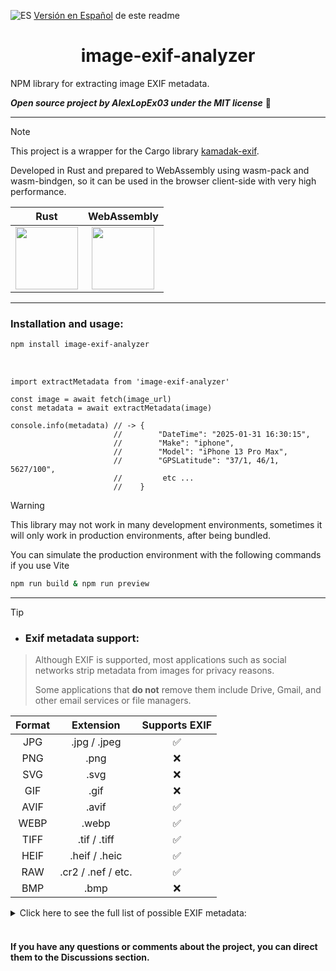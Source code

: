 ![ES](https://flagcdn.com/w20/es.png) [Versión en Español](https://github.com/AlexLopEx03/image-exif-analyzer/blob/main/README.md) de este readme

<div align="center">
  <h1>image-exif-analyzer</h1>
</div>

NPM library for extracting image EXIF metadata.

***Open source project by AlexLopEx03 under the MIT license*** 📜

---

> [!NOTE]
> This project is a wrapper for the Cargo library [kamadak-exif](https://crates.io/crates/kamadak-exif).
>
> Developed in Rust and prepared to WebAssembly using wasm-pack and wasm-bindgen, so it can be used in the browser client-side with very high performance.

<div align="center">
  
| Rust | WebAssembly |
|:----:|:-----------:|
| <img src="https://cdn.simpleicons.org/rust/707070" width="100"/> | <img src="https://upload.wikimedia.org/wikipedia/commons/1/1f/WebAssembly_Logo.svg" width="100"/> |

</div>

---

### Installation and usage:

```Bash
npm install image-exif-analyzer
```

<br>

```Js
import extractMetadata from 'image-exif-analyzer'

const image = await fetch(image_url)
const metadata = await extractMetadata(image)

console.info(metadata) // -> {
                       //        "DateTime": "2025-01-31 16:30:15",
                       //        "Make": "iphone",
                       //        "Model": "iPhone 13 Pro Max",
                       //        "GPSLatitude": "37/1, 46/1, 5627/100",
                       //         etc ...
                       //    }
```

> [!WARNING]
> This library may not work in many development environments, sometimes it will only work in production environments, after being bundled.
>
> You can simulate the production environment with the following commands if you use Vite
>
> ```Bash
> npm run build & npm run preview
> ```

---

> [!TIP]
> 
> - ### Exif metadata support:

> Although EXIF is supported, most applications such as social networks strip metadata from images for privacy reasons.
>
> Some applications that **do not** remove them include Drive, Gmail, and other email services or file managers.

<div align="center">

| Format | Extension | Supports EXIF |
|:------:|:---------:|:-------------:|
| JPG     | .jpg / .jpeg | ✅ |
| PNG     | .png | ❌ |
| SVG     | .svg | ❌ |
| GIF     | .gif | ❌ |
| AVIF    | .avif | ✅ |
| WEBP    | .webp | ✅ |
| TIFF    | .tif / .tiff | ✅ |
| HEIF    | .heif / .heic | ✅ |
| RAW     | .cr2 / .nef / etc. | ✅ |
| BMP     | .bmp | ❌ |

</div>

<details>
  <summary> Click here to see the full list of possible EXIF metadata:</summary>
  <br>
  <div align="center">
    
  | ⚙️ Exif |
  | :---------------------------- |
  | ProcessingSoftware            |
  | NewSubfileType                |
  | SubfileType                   |
  | ImageWidth                    |
  | ImageLength (ImageHeight)     |
  | BitsPerSample                 |
  | Compression                   |
  | PhotometricInterpretation     |
  | Thresholding                  |
  | CellWidth                     |
  | CellLength                    |
  | FillOrder                     |
  | DocumentName                  |
  | ImageDescription              |
  | Make                          |
  | Model                         |
  | StripOffsets                  |
  | Orientation                   |
  | SamplesPerPixel               |
  | RowsPerStrip                  |
  | StripByteCounts               |
  | MinSampleValue                |
  | MaxSampleValue                |
  | XResolution                   |
  | YResolution                   |
  | PlanarConfiguration           |
  | PageName                      |
  | XPosition                     |
  | YPosition                     |
  | GrayResponseUnit              |
  | GrayResponseCurve             |
  | T4Options                     |
  | T6Options                     |
  | ResolutionUnit                |
  | PageNumber                    |
  | TransferFunction              |
  | Software                      |
  | DateTime                      |
  | Artist                        |
  | HostComputer                  |
  | Predictor                     |
  | WhitePoint                    |
  | PrimaryChromaticities         |
  | ColorMap                      |
  | HalftoneHints                 |
  | TileWidth                     |
  | TileLength                    |
  | TileOffsets                   |
  | TileByteCounts                |
  | SubIFDs                       |
  | InkSet                        |
  | InkNames                      |
  | NumberOfInks                  |
  | DotRange                      |
  | TargetPrinter                 |
  | ExtraSamples                  |
  | SampleFormat                  |
  | SMinSampleValue               |
  | SMaxSampleValue               |
  | TransferRange                 |
  | ClipPath                      |
  | XClipPathUnits                |
  | YClipPathUnits                |
  | Indexed                       |
  | JPEGTables                    |
  | OPIProxy                      |
  | JPEGProc                      |
  | JPEGInterchangeFormat         |
  | JPEGInterchangeFormatLength   |
  | JPEGRestartInterval           |
  | JPEGLosslessPredictors        |
  | JPEGPointTransforms           |
  | JPEGQTables                   |
  | JPEGDCTables                  |
  | JPEGACTables                  |
  | YCbCrCoefficients             |
  | YCbCrSubSampling              |
  | YCbCrPositioning              |
  | ReferenceBlackWhite           |
  | XMLPacket                     |
  | Rating                        |
  | RatingPercent                 |
  | VignettingCorrParams          |
  | ChromaticAberrationCorrParams |
  | DistortionCorrParams          |
  | ImageID                       |
  | CFARepeatPatternDim           |
  | CFAPattern                    |
  | BatteryLevel                  |
  | Copyright                     |
  | ExposureTime                  |
  | FNumber                       |
  | IPTCNAA                       |
  | ImageResources                |
  | ExifTag                       |
  | InterColorProfile             |
  | ExposureProgram               |
  | SpectralSensitivity           |
  | GPSTag                        |
  | ISOSpeedRatings               |
  | OECF                          |
  | Interlace                     |
  | TimeZoneOffset                |
  | SelfTimerMode                 |
  | DateTimeOriginal              |
  | CompressedBitsPerPixel        |
  | ShutterSpeedValue             |
  | ApertureValue                 |
  | BrightnessValue               |
  | ExposureBiasValue             |
  | MaxApertureValue              |
  | SubjectDistance               |
  | MeteringMode                  |
  | LightSource                   |
  | Flash                         |
  | FocalLength                   |
  | FlashEnergy                   |
  | SpatialFrequencyResponse      |
  | Noise                         |
  | FocalPlaneXResolution         |
  | FocalPlaneYResolution         |
  | FocalPlaneResolutionUnit      |
  | ImageNumber                   |
  | SecurityClassification        |
  | ImageHistory                  |
  | SubjectLocation               |
  | ExposureIndex                 |
  | TIFFEPStandardID              |
  | SensingMethod                 |
  | XPTitle                       |
  | XPComment                     |
  | XPAuthor                      |
  | XPKeywords                    |
  | XPSubject                     |
  | PrintImageMatching            |
  | DNGVersion                    |
  | DNGBackwardVersion            |
  | UniqueCameraModel             |
  | LocalizedCameraModel          |
  | CFAPlaneColor                 |
  | CFALayout                     |
  | LinearizationTable            |
  | BlackLevelRepeatDim           |
  | BlackLevel                    |
  | BlackLevelDeltaH              |
  | BlackLevelDeltaV              |
  | WhiteLevel                    |
  | DefaultScale                  |
  | DefaultCropOrigin             |
  | DefaultCropSize               |
  | ColorMatrix1                  |
  | ColorMatrix2                  |
  | CameraCalibration1            |
  | CameraCalibration2            |
  | ReductionMatrix1              |
  | ReductionMatrix2              |
  | AnalogBalance                 |
  | AsShotNeutral                 |
  | AsShotWhiteXY                 |
  | BaselineExposure              |
  | BaselineNoise                 |
  | BaselineSharpness             |
  | BayerGreenSplit               |
  | LinearResponseLimit           |
  | CameraSerialNumber            |
  | LensInfo                      |
  | ChromaBlurRadius              |
  | AntiAliasStrength             |
  | ShadowScale                   |
  | DNGPrivateData                |
  | MakerNoteSafety               |
  | CalibrationIlluminant1        |
  | CalibrationIlluminant2        |
  | BestQualityScale              |
  | RawDataUniqueID               |
  | OriginalRawFileName           |
  | OriginalRawFileData           |
  | ActiveArea                    |
  | MaskedAreas                   |
  | AsShotICCProfile              |
  | AsShotPreProfileMatrix        |
  | CurrentICCProfile             |
  | CurrentPreProfileMatrix       |
  | ColorimetricReference         |
  | ExifVersion                   |
  | DateTimeOriginal              |
  | DateTimeDigitized             |
  | OffsetTime                    |
  | OffsetTimeOriginal            |
  | OffsetTimeDigitized           |
  | ComponentsConfiguration       |
  | MakerNote                     |
  | UserComment                   |
  | SubSecTime                    |
  | SubSecTimeOriginal            |
  | SubSecTimeDigitized           |
  | Temperature                   |
  | Humidity                      |
  | Pressure                      |
  | WaterDepth                    |
  | Acceleration                  |
  | CameraElevationAngle          |
  | FlashpixVersion               |
  | ColorSpace                    |
  | PixelXDimension               |
  | PixelYDimension               |
  | RelatedSoundFile              |
  | InteroperabilityTag           |
  | GPSVersionID                  |
  | GPSLatitudeRef                |
  | GPSLatitude                   |
  | GPSLongitudeRef               |
  | GPSLongitude                  |
  | GPSAltitudeRef                |
  | GPSAltitude                   |
  | GPSTimeStamp                  |
  | GPSSatellites                 |
  | GPSStatus                     |
  | GPSMeasureMode                |
  | GPSDOP                        |
  | GPSSpeedRef                   |
  | GPSSpeed                      |
  | GPSTrackRef                   |
  | GPSTrack                      |
  | GPSImgDirectionRef            |
  | GPSImgDirection               |
  | GPSMapDatum                   |
  | GPSDestLatitudeRef            |
  | GPSDestLatitude               |
  | GPSDestLongitudeRef           |
  | GPSDestLongitude              |
  | GPSDestBearingRef             |
  | GPSDestBearing                |
  | GPSDestDistanceRef            |
  | GPSDestDistance               |
  | GPSProcessingMethod           |
  | GPSAreaInformation            |
  | GPSDateStamp                  |
  | GPSDifferential               |
  | GPSHPositioningError          |
  | InteroperabilityIndex         |
  | InteroperabilityVersion       |
  | RelatedImageFileFormat        |
  | RelatedImageWidth             |
  | RelatedImageLength            |

  <br>

  [Back to top](#exif-metadata-support)
  
  </div>
</details>

<br>

####  If you have any questions or comments about the project, you can direct them to the Discussions section.
